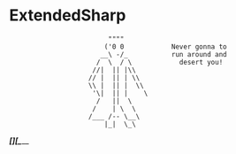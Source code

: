 ExtendedSharp
=============

 
                             """"
                            ('0 0            Never gonna to
                           __\ -/_           run around and
                          /  \  / \            desert you!
                         //|  || |\\
                        // |  || | \\
                        \\ |  || |  \\
                         '\|  || |    \
                          /   ||  \
                         /    | \  \
                        /___ /-- \__\
                            |_|  \_\
____________________________[_]__[__\______________________________
